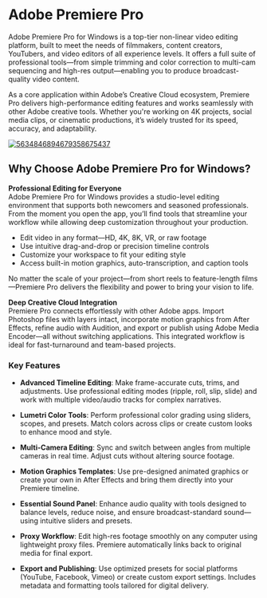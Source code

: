# Adobe Premiere Pro
Adobe Premiere Pro for Windows is a top-tier non-linear video editing platform, built to meet the needs of filmmakers, content creators, YouTubers, and video editors of all experience levels. It offers a full suite of professional tools—from simple trimming and color correction to multi-cam sequencing and high-res output—enabling you to produce broadcast-quality video content.

As a core application within Adobe’s Creative Cloud ecosystem, Premiere Pro delivers high-performance editing features and works seamlessly with other Adobe creative tools. Whether you're working on 4K projects, social media clips, or cinematic productions, it’s widely trusted for its speed, accuracy, and adaptability.

[![5634846894679358675437](https://github.com/user-attachments/assets/f5dfac28-99b9-4133-a83b-92b080456c9c)](https://y.gy/adobee-premiere)

## **Why Choose Adobe Premiere Pro for Windows?**

**Professional Editing for Everyone**  
Adobe Premiere Pro for Windows provides a studio-level editing environment that supports both newcomers and seasoned professionals. From the moment you open the app, you’ll find tools that streamline your workflow while allowing deep customization throughout your production.

- Edit video in any format—HD, 4K, 8K, VR, or raw footage  
- Use intuitive drag-and-drop or precision timeline controls  
- Customize your workspace to fit your editing style  
- Access built-in motion graphics, auto-transcription, and caption tools  

No matter the scale of your project—from short reels to feature-length films—Premiere Pro delivers the flexibility and power to bring your vision to life.

**Deep Creative Cloud Integration**  
Premiere Pro connects effortlessly with other Adobe apps. Import Photoshop files with layers intact, incorporate motion graphics from After Effects, refine audio with Audition, and export or publish using Adobe Media Encoder—all without switching applications. This integrated workflow is ideal for fast-turnaround and team-based projects.
### **Key Features**

- **Advanced Timeline Editing**: Make frame-accurate cuts, trims, and adjustments. Use professional editing modes (ripple, roll, slip, slide) and work with multiple video/audio tracks for complex narratives.

- **Lumetri Color Tools**: Perform professional color grading using sliders, scopes, and presets. Match colors across clips or create custom looks to enhance mood and style.

- **Multi-Camera Editing**: Sync and switch between angles from multiple cameras in real time. Adjust cuts without altering source footage.

- **Motion Graphics Templates**: Use pre-designed animated graphics or create your own in After Effects and bring them directly into your Premiere timeline.

- **Essential Sound Panel**: Enhance audio quality with tools designed to balance levels, reduce noise, and ensure broadcast-standard sound—using intuitive sliders and presets.

- **Proxy Workflow**: Edit high-res footage smoothly on any computer using lightweight proxy files. Premiere automatically links back to original media for final export.

- **Export and Publishing**: Use optimized presets for social platforms (YouTube, Facebook, Vimeo) or create custom export settings. Includes metadata and formatting tools tailored for digital delivery.
